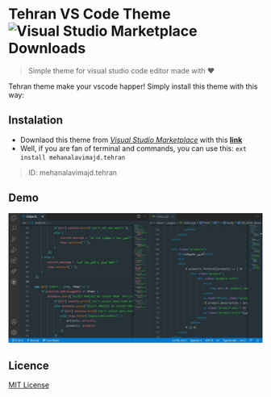 # Tehran VS Code Theme ![Visual Studio Marketplace Downloads](https://img.shields.io/visual-studio-marketplace/d/mehanalavimajd.tehran?style=for-the-badge)
> Simple theme for visual studio code editor made with ❤️

Tehran theme make your vscode happer! Simply install this theme with this way:

## Instalation
- Downlaod this theme from [*Visual Studio Marketplace*](https://marketplace.visualstudio.com/) with this [**link**](https://marketplace.visualstudio.com/items?itemName=mehanalavimajd.tehran)
- Well, if you are fan of terminal and commands, you can use this: `ext install mehanalavimajd.tehran`

> ID: mehanalavimajd.tehran

## Demo
<p align="center">
  <img src="./assets/tehran.jpg" alt="Screenshot" width=600>
</p>

<!-- ## Support
*If you like my theme, Support me with your stars ⭐ or pay me with [**IdPay**](https://idpay.ir/)* -->

## Licence
[MIT License](./LICENCE)

<!-- ![image](./assets/tehran.jpg) -->

